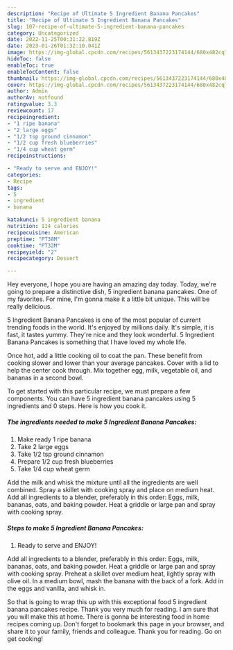 ```yaml
---
description: "Recipe of Ultimate 5 Ingredient Banana Pancakes"
title: "Recipe of Ultimate 5 Ingredient Banana Pancakes"
slug: 107-recipe-of-ultimate-5-ingredient-banana-pancakes
category: Uncategorized
date: 2022-11-25T00:31:22.819Z
date: 2023-01-26T01:32:10.041Z
image: https://img-global.cpcdn.com/recipes/5613437223174144/680x482cq70/5-ingredient-banana-pancakes-recipe-main-photo.jpg
hideToc: false
enableToc: true
enableTocContent: false
thumbnail: https://img-global.cpcdn.com/recipes/5613437223174144/680x482cq70/5-ingredient-banana-pancakes-recipe-main-photo.jpg
cover: https://img-global.cpcdn.com/recipes/5613437223174144/680x482cq70/5-ingredient-banana-pancakes-recipe-main-photo.jpg
author: Admin
authorAv: notfound
ratingvalue: 3.3
reviewcount: 17
recipeingredient:
- "1 ripe banana"
- "2 large eggs"
- "1/2 tsp ground cinnamon"
- "1/2 cup fresh blueberries"
- "1/4 cup wheat germ"
recipeinstructions:

- "Ready to serve and ENJOY!"
categories:
- Recipe
tags:
- 5
- ingredient
- banana

katakunci: 5 ingredient banana 
nutrition: 114 calories
recipecuisine: American
preptime: "PT38M"
cooktime: "PT32M"
recipeyield: "2"
recipecategory: Dessert

---
```



Hey everyone, I hope you are having an amazing day today. Today, we're going to prepare a distinctive dish, 5 ingredient banana pancakes. One of my favorites. For mine, I'm gonna make it a little bit unique. This will be really delicious.

5 Ingredient Banana Pancakes is one of the most popular of current trending foods in the world. It's enjoyed by millions daily. It's simple, it is fast, it tastes yummy. They're nice and they look wonderful. 5 Ingredient Banana Pancakes is something that I have loved my whole life.

Once hot, add a little cooking oil to coat the pan. These benefit from cooking slower and lower than your average pancakes. Cover with a lid to help the center cook through. Mix together egg, milk, vegetable oil, and bananas in a second bowl.


To get started with this particular recipe, we must prepare a few components. You can have 5 ingredient banana pancakes using 5 ingredients and 0 steps. Here is how you cook it.

<!--inarticleads1-->

##### The ingredients needed to make 5 Ingredient Banana Pancakes:

1. Make ready 1 ripe banana
1. Take 2 large eggs
1. Take 1/2 tsp ground cinnamon
1. Prepare 1/2 cup fresh blueberries
1. Take 1/4 cup wheat germ


Add the milk and whisk the mixture until all the ingredients are well combined. Spray a skillet with cooking spray and place on medium heat. Add all ingredients to a blender, preferably in this order: Eggs, milk, bananas, oats, and baking powder. Heat a griddle or large pan and spray with cooking spray. 

<!--inarticleads2-->

##### Steps to make 5 Ingredient Banana Pancakes:


1. Ready to serve and ENJOY!

Add all ingredients to a blender, preferably in this order: Eggs, milk, bananas, oats, and baking powder. Heat a griddle or large pan and spray with cooking spray. Preheat a skillet over medium heat, lightly spray with olive oil. In a medium bowl, mash the banana with the back of a fork. Add in the eggs and vanilla, and whisk in. 

So that is going to wrap this up with this exceptional food 5 ingredient banana pancakes recipe. Thank you very much for reading. I am sure that you will make this at home. There is gonna be interesting food in home recipes coming up. Don't forget to bookmark this page in your browser, and share it to your family, friends and colleague. Thank you for reading. Go on get cooking!
